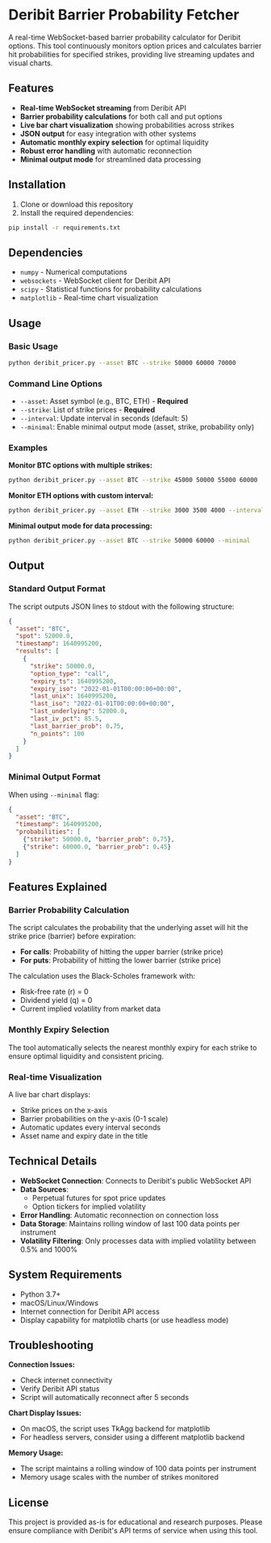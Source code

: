 # Deribit Barrier Probability Fetcher

A real-time WebSocket-based barrier probability calculator for Deribit options. This tool continuously monitors option prices and calculates barrier hit probabilities for specified strikes, providing live streaming updates and visual charts.

## Features

- **Real-time WebSocket streaming** from Deribit API
- **Barrier probability calculations** for both call and put options
- **Live bar chart visualization** showing probabilities across strikes
- **JSON output** for easy integration with other systems
- **Automatic monthly expiry selection** for optimal liquidity
- **Robust error handling** with automatic reconnection
- **Minimal output mode** for streamlined data processing

## Installation

1. Clone or download this repository
2. Install the required dependencies:

```bash
pip install -r requirements.txt
```

## Dependencies

- `numpy` - Numerical computations
- `websockets` - WebSocket client for Deribit API
- `scipy` - Statistical functions for probability calculations
- `matplotlib` - Real-time chart visualization

## Usage

### Basic Usage

```bash
python deribit_pricer.py --asset BTC --strike 50000 60000 70000
```

### Command Line Options

- `--asset`: Asset symbol (e.g., BTC, ETH) - **Required**
- `--strike`: List of strike prices - **Required**
- `--interval`: Update interval in seconds (default: 5)
- `--minimal`: Enable minimal output mode (asset, strike, probability only)

### Examples

**Monitor BTC options with multiple strikes:**

```bash
python deribit_pricer.py --asset BTC --strike 45000 50000 55000 60000
```

**Monitor ETH options with custom interval:**

```bash
python deribit_pricer.py --asset ETH --strike 3000 3500 4000 --interval 10
```

**Minimal output mode for data processing:**

```bash
python deribit_pricer.py --asset BTC --strike 50000 60000 --minimal
```

## Output

### Standard Output Format

The script outputs JSON lines to stdout with the following structure:

```json
{
  "asset": "BTC",
  "spot": 52000.0,
  "timestamp": 1640995200,
  "results": [
    {
      "strike": 50000.0,
      "option_type": "call",
      "expiry_ts": 1640995200,
      "expiry_iso": "2022-01-01T00:00:00+00:00",
      "last_unix": 1640995200,
      "last_iso": "2022-01-01T00:00:00+00:00",
      "last_underlying": 52000.0,
      "last_iv_pct": 85.5,
      "last_barrier_prob": 0.75,
      "n_points": 100
    }
  ]
}
```

### Minimal Output Format

When using `--minimal` flag:

```json
{
  "asset": "BTC",
  "timestamp": 1640995200,
  "probabilities": [
    {"strike": 50000.0, "barrier_prob": 0.75},
    {"strike": 60000.0, "barrier_prob": 0.45}
  ]
}
```

## Features Explained

### Barrier Probability Calculation

The script calculates the probability that the underlying asset will hit the strike price (barrier) before expiration:

- **For calls**: Probability of hitting the upper barrier (strike price)
- **For puts**: Probability of hitting the lower barrier (strike price)

The calculation uses the Black-Scholes framework with:
- Risk-free rate (r) = 0
- Dividend yield (q) = 0
- Current implied volatility from market data

### Monthly Expiry Selection

The tool automatically selects the nearest monthly expiry for each strike to ensure optimal liquidity and consistent pricing.

### Real-time Visualization

A live bar chart displays:
- Strike prices on the x-axis
- Barrier probabilities on the y-axis (0-1 scale)
- Automatic updates every interval seconds
- Asset name and expiry date in the title

## Technical Details

- **WebSocket Connection**: Connects to Deribit's public WebSocket API
- **Data Sources**: 
  - Perpetual futures for spot price updates
  - Option tickers for implied volatility
- **Error Handling**: Automatic reconnection on connection loss
- **Data Storage**: Maintains rolling window of last 100 data points per instrument
- **Volatility Filtering**: Only processes data with implied volatility between 0.5% and 1000%

## System Requirements

- Python 3.7+
- macOS/Linux/Windows
- Internet connection for Deribit API access
- Display capability for matplotlib charts (or use headless mode)

## Troubleshooting

**Connection Issues:**
- Check internet connectivity
- Verify Deribit API status
- Script will automatically reconnect after 5 seconds

**Chart Display Issues:**
- On macOS, the script uses TkAgg backend for matplotlib
- For headless servers, consider using a different matplotlib backend

**Memory Usage:**
- The script maintains a rolling window of 100 data points per instrument
- Memory usage scales with the number of strikes monitored

## License

This project is provided as-is for educational and research purposes. Please ensure compliance with Deribit's API terms of service when using this tool.
